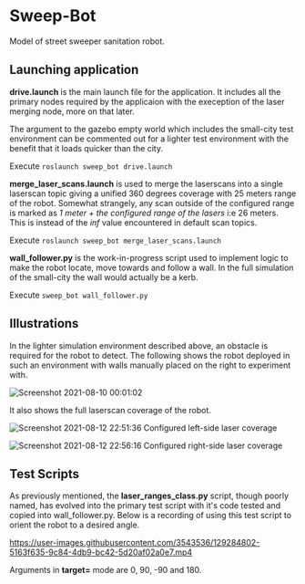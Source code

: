 # Sweep-Bot

Model of street sweeper sanitation robot.

## Launching application

**drive.launch** is the main launch file for the application.
It includes all the primary nodes required by the applicaion with the exeception of the laser merging node, more on that later.

The argument to the gazebo empty world which includes the small-city test environment can be commented out for a lighter test environment with the benefit that it loads quicker than the city.

Execute `roslaunch sweep_bot drive.launch`

**merge_laser_scans.launch** is used to merge the laserscans into a single laserscan topic giving a unified 360 degrees coverage with 25 meters range of the robot. Somewhat strangely, any scan outside of the configured range is marked as *1 meter + the configured range of the lasers* i:e 26 meters. This is instead of the *inf* value encountered in default scan topics.

Execute `roslaunch sweep_bot merge_laser_scans.launch`

**wall_follower.py** is the work-in-progress script used to implement logic to make the robot locate, move towards and follow a wall. In the full simulation of the small-city the wall would actually be a kerb.

Execute `sweep_bot wall_follower.py`

## Illustrations

In the lighter simulation environment described above, an obstacle is required for the robot to detect. The following shows the robot deployed in such an environment with walls manually placed on the right to experiment with.

![Screenshot 2021-08-10 00:01:02](https://user-images.githubusercontent.com/3543536/129274102-6451b841-cfa1-4b9f-adee-7902732b9d76.png)

It also shows the full laserscan coverage of the robot.

![Screenshot 2021-08-12 22:51:36](https://user-images.githubusercontent.com/3543536/129274918-47f205c2-9a76-4e89-afd6-c3e7e0a9351c.png)
Configured left-side laser coverage

![Screenshot 2021-08-12 22:56:16](https://user-images.githubusercontent.com/3543536/129275209-25809207-e66a-40f2-905c-712b668a343d.png)
Configured right-side laser coverage

## Test Scripts
As previously mentioned, the **laser_ranges_class.py** script, though poorly named, has evolved into the primary test script with it's code tested and copied into wall_follower.py.
Below is a recording of using this test script to orient the robot to a desired angle.

https://user-images.githubusercontent.com/3543536/129284802-5163f635-9c84-4db9-bc42-5d20af02a0e7.mp4

Arguments in **target=** mode are 0, 90, -90 and 180.
